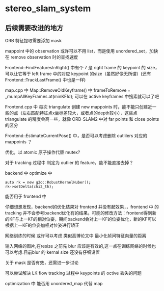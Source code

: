 # stereo_slam_system

## 后续需要改进的地方

ORB 特征提取需要添加 mask

mappoint 中的 observation 或许可以不用 list，而是使用 unordered_set，加快在 remove observation 时的查找速度

Frontend::FindFeaturesInRight() 中有个 7 是 right frame 的 keypoint 的 size，可以让它等于 left frame 中的对应 keypoint 的size（虽然好像无所谓）(还有 Frontend::TrackLastFrame() 中也是一样)

map.cpp 中 Map::RemoveOldKeyframe() 中 frameToRemove = _mumpAllKeyFrames.at(minKFId); 可以在 active keyframes 中搜索就可以了吧


Frontend.cpp 中 每次 triangulate 创建 new mappoints 时，能不能只创建近一些的点（左右匹配特征点x坐标差较大，或者点的depth较小），这些点 triangulate 的精度会高一些，就像 ORB-SLAM2 中对 far points 和 close points 的区分

Frontend::EstimateCurrentPose() 中，是否可以考虑删除 outlilers 对应的 mappoints ？

优化，以 atomic 原子操作代替 mutex?

对于 tracking 过程中 判定为 outlier 的 feature，能不能直接去掉？

backend 中 optimize 中 
```
auto rk = new g2o::RobustKernelHuber();
rk->setDelta(chi2_th);
```
能否用于 frontend 中

仔细想想发现，backend的优化结果对 frontend 并没有起效果，，frontend 中 的tracking 并不会参考backend优化有的结果。可能的修改方法：frontend得到新的KF与上一KF的相对位姿，期间backend会对上一KF的位姿优化，新的KF可以根据上一KF的位姿加相对位姿进行矫正


网络训练的时候 或许可以考虑 类似高博论文中 最小化帧间特征向量的距离

输入网络的图片,在resize 之前先 blur 应该是有效的,这一点在训练网络的时候也可以考虑.目前blur 的 kernal size 还没有仔细设置

关于 mask 是否有效，还需进一步讨论

可以尝试解决 LK flow tracking 过程中 keypoints 的 octive 丢失的问题

optimization 中 能否用 unordered_map 代替 map